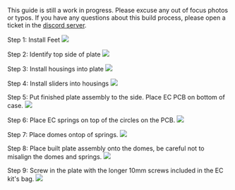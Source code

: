 This guide is still a work in progress. Please excuse any out of focus photos or typos.
If you have any questions about this build process, please open a ticket in the [discord server](https://discord.gg/ankit).

Step 1: Install Feet
![](photos/step-1.jpg)

Step 2: Identify top side of plate
![](photos/step-2.jpg)

Step 3: Install housings into plate
![](photos/step-3.jpg)

Step 4: Install sliders into housings
![](photos/step-4.jpg)

Step 5: Put finished plate assembly to the side. Place EC PCB on bottom of case.
![](photos/step-5.jpg)

Step 6: Place EC springs on top of the circles on the PCB.
![](photos/step-6.jpg)

Step 7: Place domes ontop of springs.
![](photos/step-7.jpg)

Step 8: Place built plate assembly onto the domes, be careful not to misalign the domes and springs.
![](photos/step-8.jpg)

Step 9: Screw in the plate with the longer 10mm screws included in the EC kit's bag.
![](photos/step-9.jpg)
